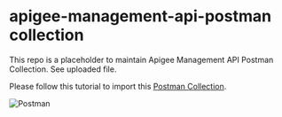apigee-management-api-postman collection
========================================
This repo is a placeholder to maintain Apigee Management API Postman Collection. See uploaded file.

Please follow this tutorial to import this [Postman Collection](https://www.getpostman.com/docs/collections).

![Postman](https://www.getpostman.com/img/docs/thumbs/20.png)
